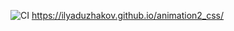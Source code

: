 ![CI](https://github.com/IlyaDuzhakov/animation2_css/actions/workflows/web.yml/badge.svg)
https://ilyaduzhakov.github.io/animation2_css/